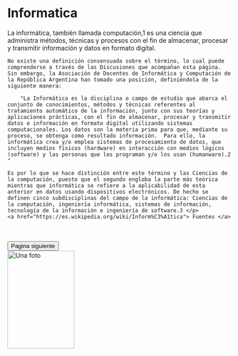 <HTML>
<head>
<title>Titulo</title>
</head>
<body>
    <h1>Informatica</h1>
<p>La informática, también llamada computación,1​ es una ciencia que administra métodos, técnicas y procesos con el fin de almacenar, procesar y transmitir información y datos en formato digital.

    No existe una definición consensuada sobre el término, lo cual puede comprenderse a través de las Discusiones que acompañan esta página. Sin embargo, la Asociación de Docentes de Informática y Computación de la República Argentina han tomado una posición, definiéndola de la siguiente manera:
    
        "La Informática es la disciplina o campo de estudio que abarca el conjunto de conocimientos, métodos y técnicas referentes al tratamiento automático de la información, junto con sus teorías y aplicaciones prácticas, con el fin de almacenar, procesar y transmitir datos e información en formato digital utilizando sistemas computacionales. Los datos son la materia prima para que, mediante su proceso, se obtenga como resultado información.  Para ello, la informática crea y/o emplea sistemas de procesamiento de datos, que incluyen medios físicos (hardware) en interacción con medios lógicos (software) y las personas que los programan y/o los usan (humanware).2​"
    
    Es por lo que se hace distinción entre este término y las Ciencias de la computación, puesto que el segundo engloba la parte más teórica mientras que informática se refiere a la aplicabilidad de esta anterior en datos usando dispositivos electrónicos. De hecho se definen cinco subdisciplinas del campo de la informática: Ciencias de la computación, ingeniería informática, sistemas de información, tecnología de la información e ingeniería de software.3​ </p>
    <a href="https://es.wikipedia.org/wiki/Inform%C3%A1tica"> Fuentes </a>

<br><br><input type ='button' value = 'Pagina siguiente' onclick="window.open('ej1.html', 'width=800,height=800');"/> 
<br>
<a href="https://www.google.com"><img src="https://images.unsplash.com/photo-1512850183-6d7990f42385?ixlib=rb-0.3.5&ixid=eyJhcHBfaWQiOjEyMDd9&s=bb095116a8cfd26cec5c171f8438a213&w=1000&q=80" alt="Una foto" width="150" height="220"/></a>
</body>
</html>
